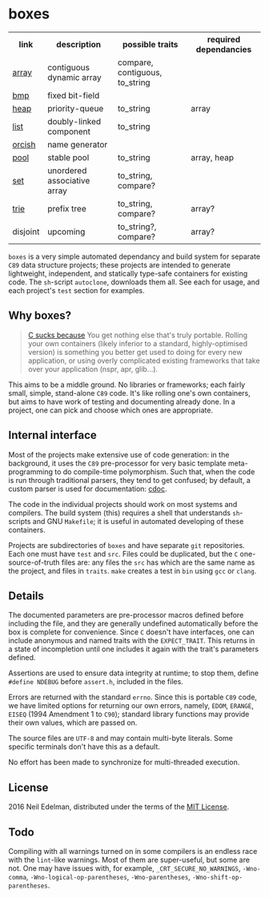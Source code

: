 # boxes #

<table><tr>
	<th>link</th>
	<th>description</th>
	<th>possible traits</th>
	<th>required dependancies</th>
</tr><tr>
	<td><a href="https://github.com/neil-edelman/array">array</a></td>
	<td>contiguous dynamic array</td>
	<td>compare, contiguous, to_string</td>
	<td></td>
</tr><tr>
	<td><a href = "https://github.com/neil-edelman/bmp">bmp</a></td>
	<td>fixed bit-field</td>
	<td></td>
	<td></td>
</tr><tr>
	<td><a href = "https://github.com/neil-edelman/heap">heap</a></td>
	<td>priority-queue</td>
	<td>to_string</td>
	<td>array</td>
</tr><tr>
	<td><a href = "https://github.com/neil-edelman/list">list</a></td>
	<td>doubly-linked component</td>
	<td>to_string</td>
	<td></td>
</tr><tr>
	<td><a href = "https://github.com/neil-edelman/orcish">orcish</a></td>
	<td>name generator</td>
	<td></td>
	<td></td>
</tr><tr>
	<td><a href = "https://github.com/neil-edelman/pool">pool</a></td>
	<td>stable pool</td>
	<td>to_string</td>
	<td>array, heap</td>
</tr><tr>
	<td><a href = "https://github.com/neil-edelman/set">set</a></td>
	<td>unordered associative array</td>
	<td>to_string, compare?</td>
	<td></td>
</tr><tr>
	<td><a href = "https://github.com/neil-edelman/trie">trie</a></td>
	<td>prefix tree</td>
	<td>to_string, compare?</td>
	<td>array?</td>
</tr><tr>
	<td>disjoint</td>
	<td>upcoming</td>
	<td>to_string?, compare?</td>
	<td>array?</td>
</tr></table>

`boxes` is a very simple automated dependancy and build system for
separate `C89` data structure projects; these projects are intended
to generate lightweight, independent, and statically type-safe
containers for existing code. The `sh`-script `autoclone`, downloads
them all.  See each for usage, and each project's `test` section
for examples.

## Why boxes? ##

> [C sucks because](https://wiki.theory.org/index.php/YourLanguageSucks#C_sucks_because)
> You get nothing else that's truly portable. Rolling your own containers (likely
> inferior to a standard, highly-optimised version) is something you better get
> used to doing for every new application, or using overly complicated existing
> frameworks that take over your application (nspr, apr, glib...).

This aims to be a middle ground. No libraries or frameworks; each
fairly small, simple, stand-alone `C89` code. It's like rolling
one's own containers, but aims to have work of testing and documenting
already done. In a project, one can pick and choose which ones are
appropriate.

## Internal interface ##

Most of the projects make extensive use of code generation: in the
background, it uses the `C89` pre-processor for very basic template
meta-programming to do compile-time polymorphism. Such that, when
the code is run through traditional parsers, they tend to get
confused; by default, a custom parser is used for documentation:
[cdoc](https://github.com/neil-edelman/cdoc).

The code in the individual projects should work on most systems and
compilers. The build system (this) requires a shell that understands
`sh`-scripts and GNU `Makefile`; it is useful in automated developing
of these containers.

Projects are subdirectories of `boxes` and have separate `git`
repositories.  Each one must have `test` and `src`. Files could be
duplicated, but the `C` one-source-of-truth files are: any files
the `src` has which are the same name as the project, and files in
`traits`. `make` creates a test in `bin` using `gcc` or `clang`.

## Details ##

The documented parameters are pre-processor macros defined before
including the file, and they are generally undefined automatically
before the box is complete for convenience. Since `C` doesn't have
interfaces, one can include anonymous and named traits with the
`EXPECT_TRAIT`.  This returns in a state of incompletion until one
includes it again with the trait's parameters defined.

Assertions are used to ensure data integrity at runtime; to stop
them, define `#define NDEBUG` before `assert.h`, included in the
files.

Errors are returned with the standard `errno`. Since this is portable
`C89` code, we have limited options for returning our own errors,
namely, `EDOM`, `ERANGE`, `EISEQ` (1994 Amendment 1 to `C90`);
standard library functions may provide their own values, which are
passed on.

The source files are `UTF-8` and may contain multi-byte literals.
Some specific terminals don't have this as a default.

No effort has been made to synchronize for multi-threaded execution.

## License ##

2016 Neil Edelman, distributed under the terms of the [MIT
License](https://opensource.org/licenses/MIT).

## Todo ##

Compiling with all warnings turned on in some compilers is an endless
race with the `lint`-like warnings. Most of them are super-useful,
but some are not. One may have issues with, for example,
`_CRT_SECURE_NO_WARNINGS`, `-Wno-comma`, `-Wno-logical-op-parentheses`,
`-Wno-parentheses`, `-Wno-shift-op-parentheses`.
